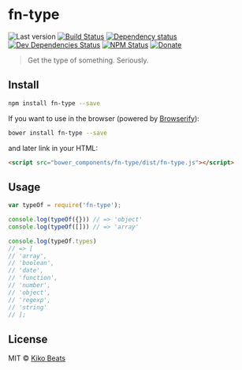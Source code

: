 # fn-type

![Last version](https://img.shields.io/github/tag/Kikobeats/fn-type.svg?style=flat-square)
[![Build Status](http://img.shields.io/travis/Kikobeats/fn-type/master.svg?style=flat-square)](https://travis-ci.org/Kikobeats/fn-type)
[![Dependency status](http://img.shields.io/david/Kikobeats/fn-type.svg?style=flat-square)](https://david-dm.org/Kikobeats/fn-type)
[![Dev Dependencies Status](http://img.shields.io/david/dev/Kikobeats/fn-type.svg?style=flat-square)](https://david-dm.org/Kikobeats/fn-type#info=devDependencies)
[![NPM Status](http://img.shields.io/npm/dm/fn-type.svg?style=flat-square)](https://www.npmjs.org/package/fn-type)
[![Donate](https://img.shields.io/badge/donate-paypal-blue.svg?style=flat-square)](https://paypal.me/kikobeats)

> Get the type of something. Seriously.

## Install

```bash
npm install fn-type --save
```

If you want to use in the browser (powered by [Browserify](http://browserify.org/)):

```bash
bower install fn-type --save
```

and later link in your HTML:

```html
<script src="bower_components/fn-type/dist/fn-type.js"></script>
```

## Usage

```js
var typeOf = require('fn-type');

console.log(typeOf({})) // => 'object'
console.log(typeOf([])) // => 'array'

console.log(typeOf.types)
// => [
// 'array',
// 'boolean',
// 'date',
// 'function',
// 'number',
// 'object',
// 'regexp',
// 'string'
// ];

```

## License

MIT © [Kiko Beats](http://www.kikobeats.com)

